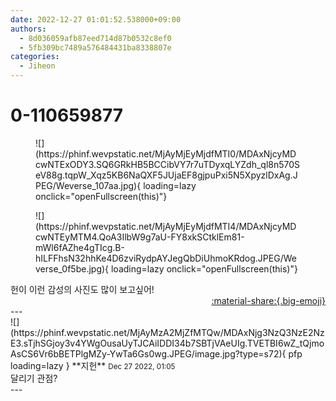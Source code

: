 ```yaml
---
date: 2022-12-27 01:01:52.538000+09:00
authors:
  - 8d036059afb87eed714d87b0532c8ef0
  - 5fb309bc7489a576484431ba8338807e
categories:
  - Jiheon
---
```


# 0-110659877

<div class="post-container" markdown="1">
<div class="content-container md-sidebar__scrollwrap" markdown="1">


<figure markdown="1">
![](https://phinf.wevpstatic.net/MjAyMjEyMjdfMTI0/MDAxNjcyMDcwNTExODY3.SQ6GRkHB5BCCibVY7r7uTDyxqLYZdh_ql8n570SeV88g.tqpW_Xqz5KB6NaQXF5JUjaEF8gjpuPxi5N5XpyzlDxAg.JPEG/Weverse_107aa.jpg){ loading=lazy onclick="openFullscreen(this)"}
</figure>

<figure markdown="1">
![](https://phinf.wevpstatic.net/MjAyMjEyMjdfMTI4/MDAxNjcyMDcwNTEyMTM4.QoA3IlbW9g7aU-FY8xkSCtklEm81-mWl6fAZhe4gTIcg.B-hILFFhsN32hhKe4D6zviRydpAYJegQbDiUhmoKRdog.JPEG/Weverse_0f5be.jpg){ loading=lazy onclick="openFullscreen(this)"}
</figure>
헌이 이런 감성의 사진도 많이 보고싶어!

</div>
</div>

<div style="text-align: right;" markdown="1">
<a href="https://weverse.io/fromis9/fanpost/0-110659877" style="text-align: right;">:material-share:{.big-emoji}</a>
</div>
---

<div class="comments-container md-sidebar__scrollwrap" markdown="1">
<div class="comment" markdown="1">
<div class='id-container' markdown="1">
![](https://phinf.wevpstatic.net/MjAyMzA2MjZfMTQw/MDAxNjg3NzQ3NzE2NzE3.sTjhSGjoy3v4YWgOusaUyTJCAiIDDI34b7SBTjVAeUIg.TVETBI6wZ_tQjmoAsCS6Vr6bBETPlgMZy-YwTa6Gs0wg.JPEG/image.jpg?type=s72){ pfp loading=lazy }
**<span class="artist">지헌</span>** <small>Dec 27 2022, 01:05</small><br>
</div>
<div class='comment-body' markdown="1">
달리기 관점?
</div>
</div>
</div>
---
